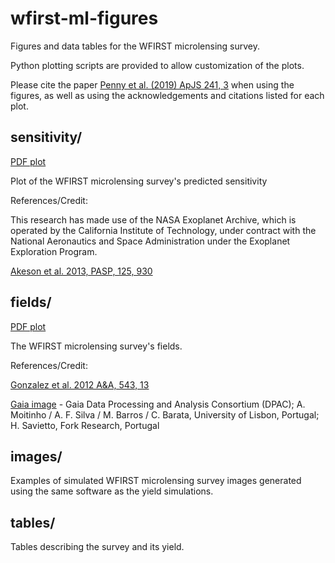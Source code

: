# wfirst-ml-figures

Figures and data tables for the WFIRST microlensing survey.

Python plotting scripts are provided to allow customization of the plots.

Please cite the paper [Penny et al. (2019) ApJS 241, 3](https://ui.adsabs.harvard.edu//#abs/2019ApJS..241....3P/abstract) when using the figures, as well as using the acknowledgements and citations listed for each plot.

## sensitivity/

[PDF plot](https://github.com/mtpenny/wfirst-ml-figures/blob/master/sensitivity/NRO_layout_7f_3_covfac_52_3_sensitivity.pdf)

Plot of the WFIRST microlensing survey's predicted sensitivity

References/Credit:

This research has made use of the NASA Exoplanet Archive, which is operated by the California Institute of Technology, under contract with the National Aeronautics and Space Administration under the Exoplanet Exploration Program.

[Akeson et al. 2013, PASP, 125, 930](https://ui.adsabs.harvard.edu/#abs/2013PASP..125..989A)


## fields/

[PDF plot](https://github.com/mtpenny/wfirst-ml-figures/blob/master/fields/wfirst-fields.pdf)

The WFIRST microlensing survey's fields.

References/Credit:

[Gonzalez et al. 2012 A&A, 543, 13](https://ui.adsabs.harvard.edu/#abs/2012A&A...543A..13G)

[Gaia image](https://www.esa.int/spaceinimages/Images/2018/04/Gaia_s_sky_in_colour) - Gaia Data Processing and Analysis Consortium (DPAC); A. Moitinho / A. F. Silva / M. Barros / C. Barata, University of Lisbon, Portugal; H. Savietto, Fork Research, Portugal


## images/

Examples of simulated WFIRST microlensing survey images generated using the same software as the yield simulations.


## tables/

Tables describing the survey and its yield.


